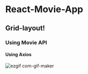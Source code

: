 # React-Movie-App
## Grid-layout!
### Using Movie API
#### Using Axios
![ezgif com-gif-maker](https://user-images.githubusercontent.com/83356118/125444854-fa3a1105-85a0-47b6-87a9-bb71318e269f.gif)
